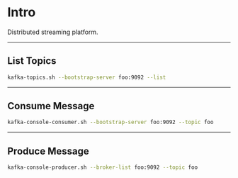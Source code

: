 # Intro

Distributed streaming platform.

---

## List Topics

```bash {copyable}
kafka-topics.sh --bootstrap-server foo:9092 --list
```

---

## Consume Message

```bash {copyable}
kafka-console-consumer.sh --bootstrap-server foo:9092 --topic foo
```

---

## Produce Message

```bash {copyable}
kafka-console-producer.sh --broker-list foo:9092 --topic foo
```
